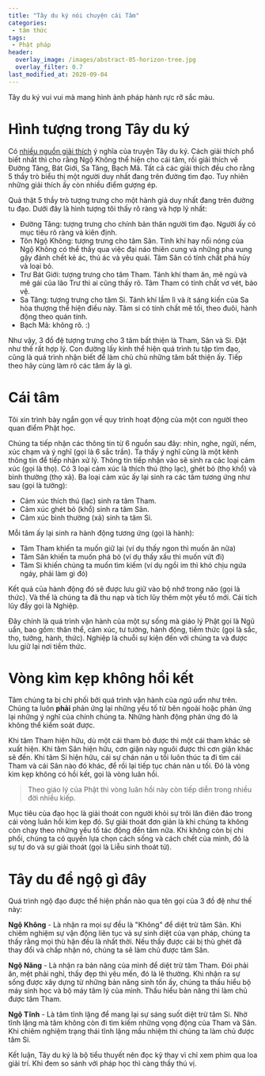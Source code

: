 ```yaml
---
title: "Tây du ký nói chuyện cái Tâm"
categories:
 - tâm thức
tags:
 - Phật pháp
header:
  overlay_image: /images/abstract-05-horizon-tree.jpg
  overlay_filter: 0.7
last_modified_at: 2020-09-04
---
```


Tây du ký vui vui mà mang hình ảnh pháp hành rực rỡ sắc màu.


# Hình tượng trong Tây du ký

Có [nhiều nguồn giải thích](https://www.google.com/search?q=%C3%BD+ngh%C4%A9a+truy%E1%BB%87n+t%C3%A2y+du+k%C3%BD) ý nghĩa của truyện Tây du ký. Cách giải thích phổ biết nhất thì cho rằng Ngộ Không thể hiện cho cái tâm, rồi giải thích về Đường Tăng, Bát Giới, Sa Tăng, Bạch Mã. Tất cả các giải thích đều cho rằng 5 thầy trò biểu thị một người duy nhất đang trên đường tìm đạo. Tuy nhiên những giải thích ấy còn nhiều điểm gượng ép.

Quả thật 5 thầy trò tượng trưng cho một hành giả duy nhất đang trên đường tu đạo. Dưới đây là hình tượng tôi thấy rõ ràng và hợp lý nhất:

 - Đường Tăng: tượng trưng cho chính bản thân người tìm đạo. Người ấy có mục tiêu rõ ràng và kiên định.
 - Tôn Ngộ Không: tượng trưng cho tâm Sân. Tính khí hay nổi nóng của Ngộ Không có thể thấy qua việc đại náo thiên cung và những pha vung gậy đánh chết kẻ ác, thú ác và yêu quái. Tâm Sân có tính chất phá hủy và loại bỏ.
 - Trư Bát Giới: tượng trưng cho tâm Tham. Tánh khí tham ăn, mê ngủ và mê gái của lão Trư thì ai cũng thấy rõ. Tâm Tham có tính chất vơ vét, bảo vệ.
 - Sa Tăng: tượng trưng cho tâm Si. Tánh khí lầm lì và ít sáng kiến của Sa hòa thượng thể hiện điều này. Tâm si có tính chất mê tối, theo đuôi, hành động theo quán tính.
 - Bạch Mã: không rõ. :)

Như vậy, 3 đồ đệ tượng trưng cho 3 tâm bất thiện là Tham, Sân và Si. Đặt như thế rất hợp lý. Con đường lấy kinh thể hiện quá trình tu tập tìm đạo, cũng là quá trình nhận biết để làm chủ chủ những tâm bất thiện ấy. Tiếp theo hãy cùng làm rõ các tâm ấy là gì.

# Cái tâm 

Tôi xin trình bày ngắn gọn về quy trình hoạt động của một con người theo quan điểm Phật học.

Chúng ta tiếp nhận các thông tin từ 6 nguồn sau đây: nhìn, nghe, ngửi, nếm, xúc chạm và ý nghĩ (gọi là 6 sắc trần). Ta thấy ý nghĩ cũng là một kênh thông tin để tiếp nhận xử lý. Thông tin tiếp nhận vào sẽ sinh ra các loại cảm xúc (gọi là thọ). Có 3 loại cảm xúc là thích thú (thọ lạc), ghét bỏ (thọ khổ) và bình thường (thọ xả). Ba loại cảm xúc ấy lại sinh ra các tâm tương ứng như sau (gọi là tưởng):

 - Cảm xúc thích thú (lạc) sinh ra tâm Tham.
 - Cảm xúc ghét bỏ (khổ) sinh ra tâm Sân.
 - Cảm xúc bình thường (xả) sinh ta tâm Si.

Mỗi tâm ấy lại sinh ra hành động tương ứng (gọi là hành):

 - Tâm Tham khiến ta muốn giữ lại (ví dụ thấy ngon thì muốn ăn nữa)
 - Tâm Sân khiến ta muốn phá bỏ (ví dụ thấy xấu thì muốn vứt đi)
 - Tâm Si khiến chúng ta muốn tìm kiếm (ví dụ ngồi im thì khó chịu ngứa ngáy, phải làm gì đó)

Kết quả của hành động đó sẽ được lưu giữ vào bộ nhớ trong não (gọi là thức). Và thế là chúng ta đã thu nạp và tích lũy thêm một yếu tố mới. Cái tích lũy đấy gọi là Nghiệp.

Đây chính là quá trình vận hành của một sự sống mà giáo lý Phật gọi là Ngũ uẩn, bao gồm: thân thể, cảm xúc, tư tưởng, hành động, tiềm thức (gọi là sắc, thọ, tưởng, hành, thức). Nghiệp là chuỗi sự kiện đến với chúng ta và được lưu giữ lại nơi tiềm thức.

# Vòng kìm kẹp không hồi kết

Tâm chúng ta bị chi phối bởi quá trình vận hành của *ngũ uẩn* như trên. Chúng ta luôn **phải** phản ứng lại những yếu tố từ bên ngoài hoặc phản ứng lại những ý nghĩ của chính chúng ta. Những hành động phản ứng đó là không thể kiểm soát được.

Khi tâm Tham hiện hữu, dù một cái tham bỏ được thì một cái tham khác sẽ xuất hiện. Khi tâm Sân hiện hữu, cơn giận này nguôi được thì cơn giận khác sẽ đến. Khi tâm Si hiện hữu, cái sự chán nản u tối luôn thúc ta đi tìm cái Tham và cái Sân nào đó khác, để rồi lại tiếp tục chán nản u tối. Đó là vòng kìm kẹp không có hồi kết, gọi là vòng luân hồi.

> Theo giáo lý của Phật thì vòng luân hồi này còn tiếp diễn trong nhiều đời nhiều kiếp.

Mục tiêu của đạo học là giải thoát con người khỏi sự trôi lăn điên đảo trong cái vòng luân hồi kìm kẹp đó. Sự giải thoát đơn giản là khi chúng ta không còn chạy theo những yếu tố tác động đến tâm nữa. Khi không còn bị chi phối, chúng ta có quyền lựa chọn cách sống và cách chết của mình, đó là sự tự do và sự giải thoát (gọi là Liễu sinh thoát tử).


# Tây du để ngộ gì đây

Quá trình ngộ đạo được thể hiện phần nào qua tên gọi của 3 đồ đệ như thế này:

**Ngộ Không** - Là nhận ra mọi sự đều là "Không" để diệt trừ tâm Sân. Khi chiêm nghiệm sự vận động liên tục và sự sinh diệt của vạn pháp, chúng ta thấy rằng mọi thù hận đều là nhất thời. Nếu thấy được cái bị thù ghét đã thay đổi và chấp nhận nó, chúng ta sẽ làm chủ được tâm Sân.

**Ngộ Năng** - Là nhận ra bản năng của mình để diệt trừ tâm Tham. Đói phải ăn, mệt phải nghỉ, thấy đẹp thì yêu mến, đó là lẽ thường. Khi nhận ra sự sống được xây dựng từ những bản năng sinh tồn ấy, chúng ta thấu hiểu bộ máy sinh học và bộ máy tâm lý của mình. Thấu hiểu bản năng thì làm chủ được tâm Tham.

**Ngộ Tĩnh** - Là tâm tĩnh lặng để mang lại sự sáng suốt diệt trừ tâm Si. Nhờ tĩnh lặng mà tâm không còn đi tìm kiếm những vọng động của Tham và Sân. Khi chiêm nghiệm trạng thái tĩnh lặng mầu nhiệm thì chúng ta làm chủ được tâm Si.

Kết luận, Tây du ký là bộ tiểu thuyết nên đọc kỹ thay vì chỉ xem phim qua loa giải trí. Khi đem so sánh với pháp học thì càng thấy thú vị.
